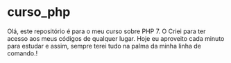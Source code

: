 # curso_php

Olá, este repositório é para o meu curso sobre PHP 7.
O Criei para ter acesso aos meus códigos de qualquer lugar.
Hoje eu aproveito cada minuto para estudar e assim, sempre terei tudo na palma da minha linha de comando.!
